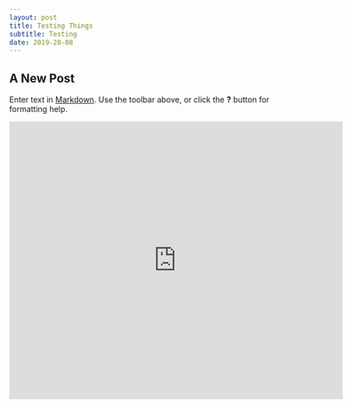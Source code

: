 ```yaml
---
layout: post
title: Testing Things
subtitle: Testing
date: 2019-20-08
---
```

## A New Post

Enter text in [Markdown](http://daringfireball.net/projects/markdown/). Use the toolbar above, or click the **?** button for formatting help.




 <embed src="https://csiesel.github.io/pdfs/EUV_EHCregistration.pdf" width="600px" height="500px" type="application/pdf">
 </embed>
